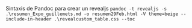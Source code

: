 Sintaxis de Pandoc para crear un revealjs
`pandoc -t revealjs -s .\resumen_Expo_guillemets.md -o resumen29Feb.html -V theme=beige --include-in-header .\revealcustom_table.css --toc`